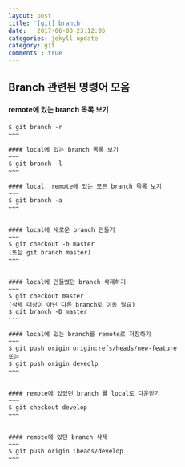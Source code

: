 ```yaml
---
layout: post
title: '[git] branch'
date:   2017-06-03 23:12:05
categories: jekyll update
category: git
comments : true
---
```

Branch 관련된 명령어 모음
-------------
#### remote에 있는 branch 목록 보기
~~~~
$ git branch -r
~~~

#### local에 있는 branch 목록 보기
~~~
$ git branch -l
~~~

#### local, remote에 있는 모든 branch 목록 보기
~~~
$ git branch -a
~~~


#### local에 새로운 branch 만들기
~~~
$ git checkout -b master
(또는 git branch master)
~~~


#### local에 만들었던 branch 삭제하기
~~~
$ git checkout master
(삭제 대상이 아닌 다른 branch로 이동 필요)
$ git branch -D master
~~~

#### local에 있는 branch를 remote로 저장하기
~~~
$ git push origin origin:refs/heads/new-feature
또는
$ git push origin deveolp
~~~


#### remote에 있었던 branch 를 local로 다운받기
~~~
$ git checkout develop
~~~


#### remote에 있던 branch 삭제
~~~
$ git push origin :heads/develop
~~~

